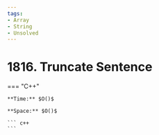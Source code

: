 ```yaml
---
tags:
- Array
- String
- Unsolved
---
```



# 1816. Truncate Sentence

=== "C++"

    **Time:** $O()$

    **Space:** $O()$

    ``` c++
    ```